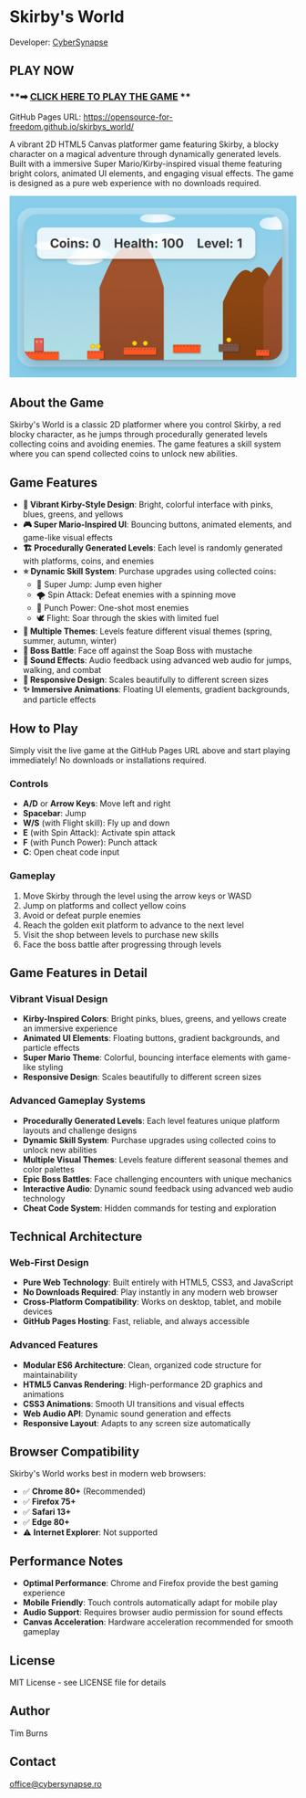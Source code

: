# Skirby's World

Developer: [CyberSynapse](https://cybersynapse.ro/) 


##  **PLAY NOW**
### **➡ [CLICK HERE TO PLAY THE GAME](https://opensource-for-freedom.github.io/skirbys_world/) **

GitHub Pages URL: https://opensource-for-freedom.github.io/skirbys_world/

A vibrant 2D HTML5 Canvas platformer game featuring Skirby, a blocky character on a magical adventure through dynamically generated levels. Built with a immersive Super Mario/Kirby-inspired visual theme featuring bright colors, animated UI elements, and engaging visual effects. The game is designed as a pure web experience with no downloads required.

![Skirby's World Screenshot](IMG_2133.jpeg)

## About the Game

Skirby's World is a classic 2D platformer where you control Skirby, a red blocky character, as he jumps through procedurally generated levels collecting coins and avoiding enemies. The game features a skill system where you can spend collected coins to unlock new abilities.

## Game Features

- **🌈 Vibrant Kirby-Style Design**: Bright, colorful interface with pinks, blues, greens, and yellows
- **🎮 Super Mario-Inspired UI**: Bouncing buttons, animated elements, and game-like visual effects
- **🏗️ Procedurally Generated Levels**: Each level is randomly generated with platforms, coins, and enemies  
- **⭐ Dynamic Skill System**: Purchase upgrades using collected coins:
  - 🚀 Super Jump: Jump even higher
  - 🌪️ Spin Attack: Defeat enemies with a spinning move
  - 👊 Punch Power: One-shot most enemies  
  - 🕊️ Flight: Soar through the skies with limited fuel
- **🎨 Multiple Themes**: Levels feature different visual themes (spring, summer, autumn, winter)
- **👹 Boss Battle**: Face off against the Soap Boss with mustache
- **🎵 Sound Effects**: Audio feedback using advanced web audio for jumps, walking, and combat
- **📱 Responsive Design**: Scales beautifully to different screen sizes
- **✨ Immersive Animations**: Floating UI elements, gradient backgrounds, and particle effects

## How to Play

Simply visit the live game at the GitHub Pages URL above and start playing immediately! No downloads or installations required.

### Controls
- **A/D** or **Arrow Keys**: Move left and right
- **Spacebar**: Jump
- **W/S** (with Flight skill): Fly up and down
- **E** (with Spin Attack): Activate spin attack
- **F** (with Punch Power): Punch attack
- **C**: Open cheat code input

### Gameplay
1. Move Skirby through the level using the arrow keys or WASD
2. Jump on platforms and collect yellow coins
3. Avoid or defeat purple enemies
4. Reach the golden exit platform to advance to the next level
5. Visit the shop between levels to purchase new skills
6. Face the boss battle after progressing through levels

## Game Features in Detail

### Vibrant Visual Design
- **Kirby-Inspired Colors**: Bright pinks, blues, greens, and yellows create an immersive experience
- **Animated UI Elements**: Floating buttons, gradient backgrounds, and particle effects
- **Super Mario Theme**: Colorful, bouncing interface elements with game-like styling
- **Responsive Design**: Scales beautifully to different screen sizes

### Advanced Gameplay Systems

- **Procedurally Generated Levels**: Each level features unique platform layouts and challenge designs
- **Dynamic Skill System**: Purchase upgrades using collected coins to unlock new abilities
- **Multiple Visual Themes**: Levels feature different seasonal themes and color palettes  
- **Epic Boss Battles**: Face challenging encounters with unique mechanics
- **Interactive Audio**: Dynamic sound feedback using advanced web audio technology
- **Cheat Code System**: Hidden commands for testing and exploration

## Technical Architecture

### Web-First Design
- **Pure Web Technology**: Built entirely with HTML5, CSS3, and JavaScript
- **No Downloads Required**: Play instantly in any modern web browser
- **Cross-Platform Compatibility**: Works on desktop, tablet, and mobile devices
- **GitHub Pages Hosting**: Fast, reliable, and always accessible

### Advanced Features
- **Modular ES6 Architecture**: Clean, organized code structure for maintainability
- **HTML5 Canvas Rendering**: High-performance 2D graphics and animations
- **CSS3 Animations**: Smooth UI transitions and visual effects
- **Web Audio API**: Dynamic sound generation and effects
- **Responsive Layout**: Adapts to any screen size automatically

## Browser Compatibility

Skirby's World works best in modern web browsers:
- ✅ **Chrome 80+** (Recommended)
- ✅ **Firefox 75+** 
- ✅ **Safari 13+**
- ✅ **Edge 80+**
- ⚠️ **Internet Explorer**: Not supported

## Performance Notes

- **Optimal Performance**: Chrome and Firefox provide the best gaming experience
- **Mobile Friendly**: Touch controls automatically adapt for mobile play
- **Audio Support**: Requires browser audio permission for sound effects
- **Canvas Acceleration**: Hardware acceleration recommended for smooth gameplay

## License

MIT License - see LICENSE file for details

## Author

Tim Burns

## Contact
office@cybersynapse.ro

